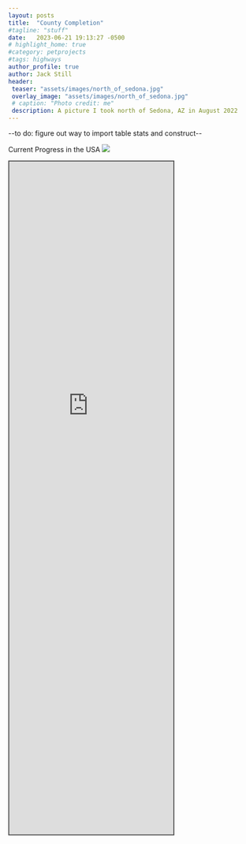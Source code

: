 ```yaml
---
layout: posts
title:  "County Completion"
#tagline: "stuff"
date:   2023-06-21 19:13:27 -0500
# highlight_home: true
#category: petprojects
#tags: highways
author_profile: true
author: Jack Still
header:
 teaser: "assets/images/north_of_sedona.jpg"
 overlay_image: "assets/images/north_of_sedona.jpg"
 # caption: "Photo credit: me"
 description: A picture I took north of Sedona, AZ in August 2022
---
```


--to do: figure out way to import table stats and construct--

Current Progress in the USA
<img src="https://mob-rule.com/user-gifs/USA/jtstill.gif">

<!--<div class="iframeContainerMobrule">
<iframe
  src="https://www.mob-rule.com/user/jtstill"
  style="width:100vh; height:500px;"
  scrolling="no"
  class="iframeContentMobrule"
></iframe>
</div>-->

<div style="position: relative; overflow: hidden; left: 0px; top: 0px; border: solid 2px #555; width:333px; height:1365px;">
<div style="overflow: hidden; margin-top: 0px; margin-left: 0px;">

<iframe src="https://www.mob-rule.com/user/jtstill" scrolling="no" style="height: 1740px; border: 0px none; width: 550px; margin-top: -375px; margin-left: -115px; ">
</iframe>
</div>
</div>